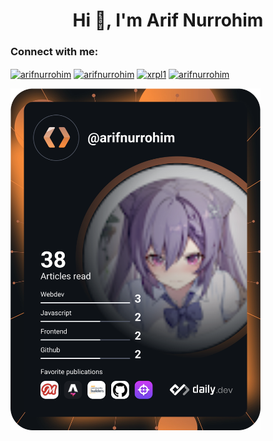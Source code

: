 <h1 align="center">Hi 👋, I'm Arif Nurrohim</h1>
<h3 align="left">Connect with me:</h3>
<p align="left">
<a href="https://dev.to/arifnurrohim" target="blank"><img align="center" src="https://raw.githubusercontent.com/rahuldkjain/github-profile-readme-generator/master/src/images/icons/Social/devto.svg" alt="arifnurrohim" height="30" width="40" /></a>
<a href="https://twitter.com/arifnurrohim" target="blank"><img align="center" src="https://raw.githubusercontent.com/rahuldkjain/github-profile-readme-generator/master/src/images/icons/Social/twitter.svg" alt="arifnurrohim" height="30" width="40" /></a>
<a href="https://fb.com/xrpl1" target="blank"><img align="center" src="https://raw.githubusercontent.com/rahuldkjain/github-profile-readme-generator/master/src/images/icons/Social/facebook.svg" alt="xrpl1" height="30" width="40" /></a>
<a href="https://instagram.com/arifnurrohim" target="blank"><img align="center" src="https://raw.githubusercontent.com/rahuldkjain/github-profile-readme-generator/master/src/images/icons/Social/instagram.svg" alt="arifnurrohim" height="30" width="40" /></a>
</p>
<a href="https://app.daily.dev/DailyDevTips"><img src="https://github.com/arifnurrohim/arifnurrohim/blob/master/devcard.svg" width="400" alt="Arif Nurrohim Dev Card"/></a>
<!--
<a href="https://app.daily.dev/arifnurrohim"><img src="https://api.daily.dev/devcards/3d23f1694440464a9f8d2f8b11b49215.png?r=5nl" width="400" alt="Arif Nurrohim's Dev Card"/></a>

<!--
<h3 align="left">Languages and Tools:</h3>
<p align="left"> <a href="https://developer.android.com" target="_blank" rel="noreferrer"> <img src="https://raw.githubusercontent.com/devicons/devicon/master/icons/android/android-original-wordmark.svg" alt="android" width="40" height="40"/> </a> <a href="https://www.arduino.cc/" target="_blank" rel="noreferrer"> <img src="https://cdn.worldvectorlogo.com/logos/arduino-1.svg" alt="arduino" width="40" height="40"/> </a> <a href="https://git-scm.com/" target="_blank" rel="noreferrer"> <img src="https://www.vectorlogo.zone/logos/git-scm/git-scm-icon.svg" alt="git" width="40" height="40"/> </a> <a href="https://www.java.com" target="_blank" rel="noreferrer"> <img src="https://raw.githubusercontent.com/devicons/devicon/master/icons/java/java-original.svg" alt="java" width="40" height="40"/> </a> <a href="https://developer.mozilla.org/en-US/docs/Web/JavaScript" target="_blank" rel="noreferrer"> <img src="https://raw.githubusercontent.com/devicons/devicon/master/icons/javascript/javascript-original.svg" alt="javascript" width="40" height="40"/> </a> <a href="https://www.linux.org/" target="_blank" rel="noreferrer"> <img src="https://raw.githubusercontent.com/devicons/devicon/master/icons/linux/linux-original.svg" alt="linux" width="40" height="40"/> </a> <a href="https://www.photoshop.com/en" target="_blank" rel="noreferrer"> <img src="https://raw.githubusercontent.com/devicons/devicon/master/icons/photoshop/photoshop-line.svg" alt="photoshop" width="40" height="40"/> </a> </p>
-->
